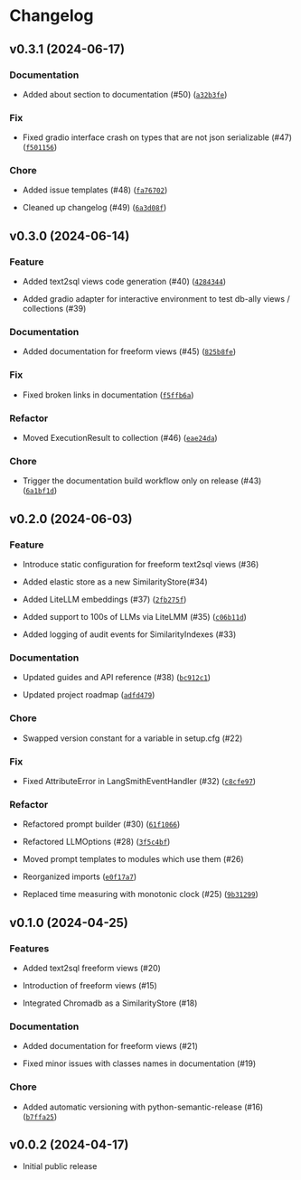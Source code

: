 # Changelog

## v0.3.1 (2024-06-17)

### Documentation

* Added about section to documentation (#50) ([`a32b3fe`](https://github.com/deepsense-ai/db-ally/commit/a32b3fe0cee2ee6ab94ceace701c158df5cf2dd4))

### Fix

* Fixed gradio interface crash on types that are not json serializable (#47) ([`f501156`](https://github.com/deepsense-ai/db-ally/commit/f501156ab75783b05a0a54af5c047702a53a0a36))

### Chore

* Added issue templates (#48) ([`fa76702`](https://github.com/deepsense-ai/db-ally/commit/fa767022c5ea5e49816321095fda4a20273995f9))

* Cleaned up changelog (#49) ([`6a3d08f`](https://github.com/deepsense-ai/db-ally/commit/6a3d08fc719e5a912ff3fd7effec732504230a27))

## v0.3.0 (2024-06-14)

### Feature

* Added text2sql views code generation (#40) ([`4284344`](https://github.com/deepsense-ai/db-ally/commit/42843443f42209955f7dc2273a3cdafb4a0c44ae))

* Added gradio adapter for interactive environment to test db-ally views / collections (#39)

### Documentation

* Added documentation for freeform views (#45) ([`825b8fe`](https://github.com/deepsense-ai/db-ally/commit/825b8fefd44bf74c80cdbc3eda304edc983fc8e9))

### Fix

* Fixed broken links in documentation ([`f5ffb6a`](https://github.com/deepsense-ai/db-ally/commit/f5ffb6af9e9d6f865b02706699bf6da94c3d95c1))

### Refactor

* Moved ExecutionResult to collection (#46) ([`eae24da`](https://github.com/deepsense-ai/db-ally/commit/eae24da3baddce06dbda575b08ef49b748d3af31))

### Chore

* Trigger the documentation build workflow only on release (#43) ([`6a1bf1d`](https://github.com/deepsense-ai/db-ally/commit/6a1bf1d26f6a874af48ceeb85cf21c7eb8c80e39))

## v0.2.0 (2024-06-03)

### Feature

* Introduce static configuration for freeform text2sql views (#36)

* Added elastic store as a new SimilarityStore(#34)

* Added LiteLLM embeddings (#37) ([`2fb275f`](https://github.com/deepsense-ai/db-ally/commit/2fb275f0668fb7f981d21a6eaeae0b5effcb4acd))

* Added support to 100s of LLMs via LiteLMM (#35) ([`c06b11d`](https://github.com/deepsense-ai/db-ally/commit/c06b11df1afb0c8f536c06d2f4d3d83cfc53d1d6))

* Added logging of audit events for SimilarityIndexes (#33)

### Documentation

* Updated guides and API reference (#38) ([`bc912c1`](https://github.com/deepsense-ai/db-ally/commit/bc912c11744a6f4c60e87185342ba963a0783369))

* Updated project roadmap ([`adfd479`](https://github.com/deepsense-ai/db-ally/commit/adfd479a6bc47539395ddaaf625d7333488f874b))

### Chore

* Swapped version constant for a variable in setup.cfg (#22)

### Fix

* Fixed AttributeError in LangSmithEventHandler (#32) ([`c8cfe97`](https://github.com/deepsense-ai/db-ally/commit/c8cfe9759aa4beb6c3bea4ae519be4b4fd2b105a))

### Refactor

* Refactored prompt builder (#30) ([`61f1066`](https://github.com/deepsense-ai/db-ally/commit/61f10669c29575178817cd9766f3e8cc4f16c79f))

* Refactored LLMOptions (#28) ([`3f5c4bf`](https://github.com/deepsense-ai/db-ally/commit/3f5c4bff2dcb0d354a744f1a7291e0f08a335867))

* Moved prompt templates to modules which use them (#26)

* Reorganized imports ([`e0f17a7`](https://github.com/deepsense-ai/db-ally/commit/e0f17a79f098549c4d98225101d5aa92733e503e))

* Replaced time measuring with monotonic clock (#25) ([`9b31299`](https://github.com/deepsense-ai/db-ally/commit/9b31299c5da9dc563beaff9762f2e85ed7bc1c4e))


## v0.1.0 (2024-04-25)

### Features

* Added text2sql freeform views (#20)

* Introduction of freeform views (#15)

* Integrated Chromadb as a SimilarityStore (#18)

### Documentation

* Added documentation for freeform views (#21)

* Fixed minor issues with classes names in documentation (#19)

### Chore

* Added automatic versioning with python-semantic-release (#16) ([`b7ffa25`](https://github.com/deepsense-ai/db-ally/commit/b7ffa255981ba3f5f22f7445a6d6415863575cdf))

## v0.0.2 (2024-04-17)

* Initial public release